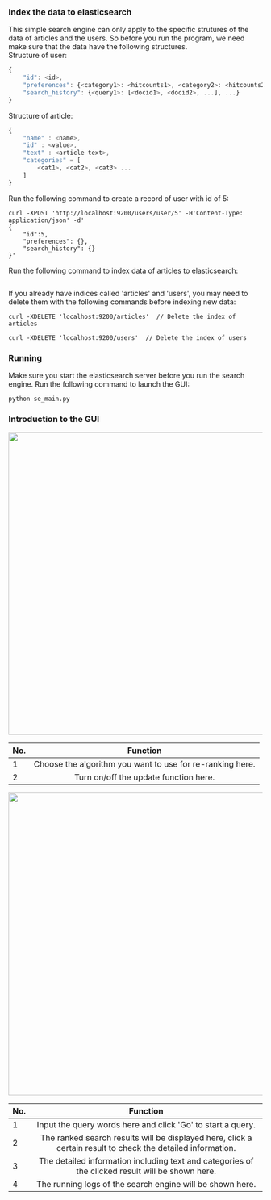 ### Index the data to elasticsearch

This simple search engine can only apply to the specific strutures of the data of articles and the users.
So before you run the program, we need make sure that the data have the following structures.</br>
Structure of user:
```javascript
{
	"id": <id>, 
	"preferences": {<category1>: <hitcounts1>, <category2>: <hitcounts2>, ...}, 
	"search_history": {<query1>: [<docid1>, <docid2>, ...], ...}
}
```
Structure of article:
```javascript
{
    "name" : <name>,
    "id" : <value>,
    "text" : <article text>,
    "categories" = [
        <cat1>, <cat2>, <cat3> ...
    ]
}
```
Run the following command to create a record of user with id of 5:
```
curl -XPOST 'http://localhost:9200/users/user/5' -H'Content-Type: application/json' -d'
{
	"id":5, 
	"preferences": {}, 
	"search_history": {}
}'
```
Run the following command to index data of articles to elasticsearch:
```
```

If you already have indices called 'articles' and 'users', you may need to delete them with the following commands before indexing new data:
```
curl -XDELETE 'localhost:9200/articles'  // Delete the index of articles
```
```
curl -XDELETE 'localhost:9200/users'  // Delete the index of users
```

### Running
Make sure you start the elasticsearch server before you run the search engine.
Run the following command to launch the GUI:
```
python se_main.py
```

### Introduction to the GUI
<img src="https://github.com/gondor2222/DD2476_project/raw/LucBooost/figures/menu.jpg" width="600"/>

| No. | Function  |
| ---------- | :-----------:  |
| 1  | Choose the algorithm you want to use for re-ranking here.    |
| 2  | Turn on/off the update function here.    |

<img src="https://github.com/gondor2222/DD2476_project/raw/LucBooost/figures/main.png" width="600"/>

| No. | Function  |
| ---------- | :-----------:  |
| 1  | Input the query words here and click 'Go' to start a query.    |
| 2  | The ranked search results will be displayed here, click a certain result to check the detailed information.    |
| 3  | The detailed information including text and categories of the clicked result will be shown here.    |
| 4  | The running logs of the search engine will be shown here.    |
